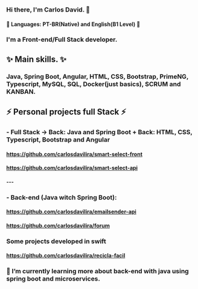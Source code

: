 ### Hi there, I'm Carlos David. 👋

#### 💬 Languages: PT-BR(Native) and English(B1 Level) 💬

### I'm a Front-end/Full Stack developer.

####

## ✨ Main skills. ✨
### Java, Spring Boot, Angular, HTML, CSS, Bootstrap, PrimeNG, Typescript, MySQL, SQL, Docker(just basics), SCRUM and KANBAN.  


## ⚡ Personal projects full Stack ⚡
### - Full Stack -> Back: Java and Spring Boot +  Back: HTML, CSS, Typescript, Bootstrap and Angular 
#### https://github.com/carlosdavilira/smart-select-front
#### https://github.com/carlosdavilira/smart-select-api
#### ---
### - Back-end (Java witch Spring Boot):
#### https://github.com/carlosdavilira/emailsender-api
#### https://github.com/carlosdavilira/forum

### Some projects developed in swift
#### https://github.com/carlosdavilira/recicla-facil

### 🌱 I’m currently learning more about back-end with java using spring boot and microservices.



